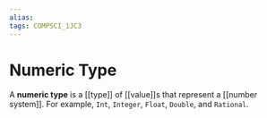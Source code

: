```yaml
---
alias:
tags: COMPSCI_1JC3
---
```

# Numeric Type
A **numeric type** is a [[type]] of [[value]]s that represent a [[number system]]. For example, `Int`, `Integer`, `Float`, `Double`, and `Rational`. 